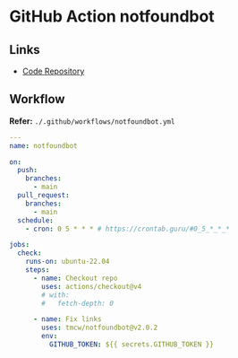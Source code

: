 # GitHub Action notfoundbot

## Links

- [Code Repository](https://github.com/tmcw/notfoundbot)

## Workflow

**Refer:** `./.github/workflows/notfoundbot.yml`

```yml
---
name: notfoundbot

on:
  push:
    branches:
      - main
  pull_request:
    branches:
      - main
  schedule:
    - cron: 0 5 * * * # https://crontab.guru/#0_5_*_*_*

jobs:
  check:
    runs-on: ubuntu-22.04
    steps:
      - name: Checkout repo
        uses: actions/checkout@v4
        # with:
        #   fetch-depth: 0

      - name: Fix links
        uses: tmcw/notfoundbot@v2.0.2
        env:
          GITHUB_TOKEN: ${{ secrets.GITHUB_TOKEN }}
```
